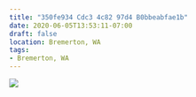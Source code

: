 ```yaml
---
title: "350fe934 Cdc3 4c82 97d4 B0bbeabfae1b"
date: 2020-06-05T13:53:11-07:00
draft: false
location: Bremerton, WA
tags:
- Bremerton, WA
---
```


![](https://d17enza3bfujl8.cloudfront.net/L1000418.jpg)
